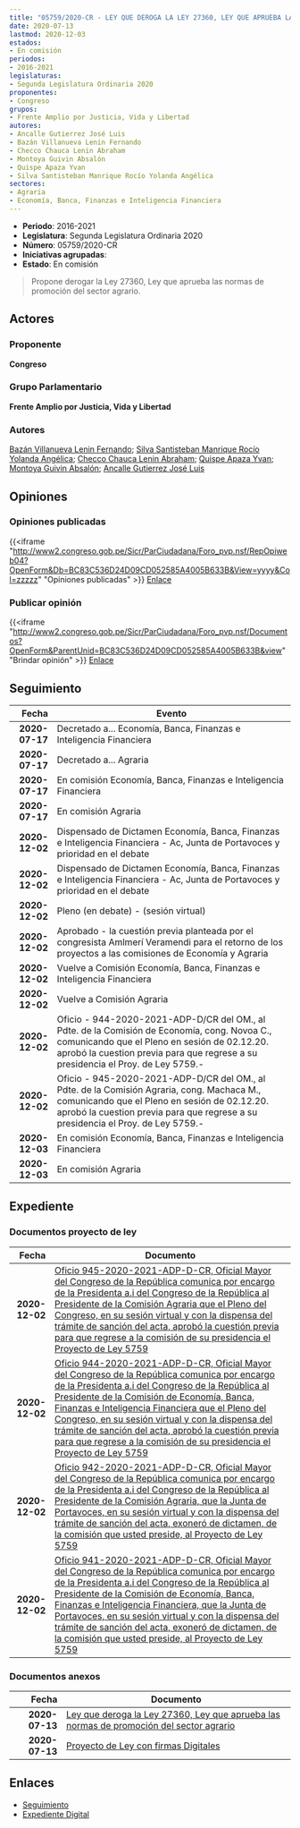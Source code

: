 ```yaml
---
title: "05759/2020-CR - LEY QUE DEROGA LA LEY 27360, LEY QUE APRUEBA LAS NORMAS DE PROMOCIÓN DEL SECTOR AGRARIO"
date: 2020-07-13
lastmod: 2020-12-03
estados:
- En comisión
periodos:
- 2016-2021
legislaturas:
- Segunda Legislatura Ordinaria 2020
proponentes:
- Congreso
grupos:
- Frente Amplio por Justicia, Vida y Libertad
autores:
- Ancalle Gutierrez José Luis
- Bazán Villanueva Lenin Fernando
- Checco Chauca Lenin Abraham
- Montoya Guivin Absalón
- Quispe Apaza Yvan
- Silva Santisteban Manrique Rocío Yolanda Angélica
sectores:
- Agraria
- Economía, Banca, Finanzas e Inteligencia Financiera
---
```

- **Periodo**: 2016-2021
- **Legislatura**: Segunda Legislatura Ordinaria 2020
- **Número**: 05759/2020-CR
- **Iniciativas agrupadas**: 
- **Estado**: En comisión

> Propone derogar la Ley 27360, Ley que aprueba las normas de promoción del sector agrario.


## Actores

### Proponente

**Congreso**

### Grupo Parlamentario

**Frente Amplio por Justicia, Vida y Libertad**

### Autores

[Bazán Villanueva Lenin Fernando](mailto:mailto:lbazan@congreso.gob.pe); [Silva Santisteban Manrique Rocío Yolanda Angélica](mailto:mailto:rsilvas@congreso.gob.pe); [Checco Chauca Lenin Abraham](mailto:mailto:lchecco@congreso.gob.pe); [Quispe Apaza Yvan](mailto:mailto:mquispes@congreso.gob.pe); [Montoya Guivin Absalón](mailto:mailto:amontoya@congreso.gob.pe); [Ancalle Gutierrez José Luis](mailto:mailto:jancalle@congreso.gob.pe)

## Opiniones

### Opiniones publicadas

{{<iframe "http://www2.congreso.gob.pe/Sicr/ParCiudadana/Foro_pvp.nsf/RepOpiweb04?OpenForm&Db=BC83C536D24D09CD052585A4005B633B&View=yyyy&Col=zzzzz" "Opiniones publicadas" >}}
[Enlace](http://www2.congreso.gob.pe/Sicr/ParCiudadana/Foro_pvp.nsf/RepOpiweb04?OpenForm&Db=BC83C536D24D09CD052585A4005B633B&View=yyyy&Col=zzzzz)

### Publicar opinión

{{<iframe "http://www2.congreso.gob.pe/Sicr/ParCiudadana/Foro_pvp.nsf/Documentos?OpenForm&ParentUnid=BC83C536D24D09CD052585A4005B633B&view" "Brindar opinión" >}}
[Enlace](http://www2.congreso.gob.pe/Sicr/ParCiudadana/Foro_pvp.nsf/Documentos?OpenForm&ParentUnid=BC83C536D24D09CD052585A4005B633B&view)


## Seguimiento

| Fecha | Evento |
|------:|--------|
| **2020-07-17** | Decretado a... Economía, Banca, Finanzas e Inteligencia Financiera |
| **2020-07-17** | Decretado a... Agraria |
| **2020-07-17** | En comisión Economía, Banca, Finanzas e Inteligencia Financiera |
| **2020-07-17** | En comisión Agraria |
| **2020-12-02** | Dispensado de Dictamen Economía, Banca, Finanzas e Inteligencia Financiera - Ac, Junta de Portavoces y prioridad en el debate |
| **2020-12-02** | Dispensado de Dictamen Economía, Banca, Finanzas e Inteligencia Financiera - Ac, Junta de Portavoces y prioridad en el debate |
| **2020-12-02** | Pleno (en debate) - (sesión virtual) |
| **2020-12-02** | Aprobado - la cuestión previa planteada por el congresista Amlmerí Veramendi para el retorno de los proyectos a las comisiones de Economía y Agraria |
| **2020-12-02** | Vuelve a Comisión Economía, Banca, Finanzas e Inteligencia Financiera |
| **2020-12-02** | Vuelve a Comisión Agraria |
| **2020-12-02** | Oficio - 944-2020-2021-ADP-D/CR del OM., al Pdte. de la Comisión de Economía, cong. Novoa C., comunicando que el Pleno en sesión de 02.12.20. aprobó la cuestion previa para que regrese a su presidencia el Proy. de Ley 5759.- |
| **2020-12-02** | Oficio - 945-2020-2021-ADP-D/CR del OM., al Pdte. de la Comisión Agraria, cong. Machaca M., comunicando que el Pleno en sesión de 02.12.20. aprobó la cuestion previa para que regrese a su presidencia el Proy. de Ley 5759.- |
| **2020-12-03** | En comisión Economía, Banca, Finanzas e Inteligencia Financiera |
| **2020-12-03** | En comisión Agraria |

## Expediente

### Documentos proyecto de ley

| Fecha | Documento |
|------:|-----------|
| **2020-12-02** | [Oficio 945-2020-2021-ADP-D-CR, Oficial Mayor del Congreso de la República comunica por encargo de la Presidenta a.i del Congreso de la República al Presidente de la Comisión Agraria que el Pleno del Congreso, en su sesión virtual y con la dispensa del trámite de sanción del acta, aprobó la cuestión previa para que regrese a la comisión de su presidencia el Proyecto de Ley 5759](http://www.leyes.congreso.gob.pe/Documentos/2016_2021/Oficios/Oficialia_Mayor/OFICIO-945-2020-2021-ADP-D-CR.pdf) |
| **2020-12-02** | [Oficio 944-2020-2021-ADP-D-CR, Oficial Mayor del Congreso de la República comunica por encargo de la Presidenta a.i del Congreso de la República al Presidente de la Comisión de Economía, Banca, Finanzas e Inteligencia Financiera que el Pleno del Congreso, en su sesión virtual y con la dispensa del trámite de sanción del acta, aprobó la cuestión previa para que regrese a la comisión de su presidencia el Proyecto de Ley 5759](http://www.leyes.congreso.gob.pe/Documentos/2016_2021/Oficios/Oficialia_Mayor/OFICIO-944-2020-2021-ADP-D-CR.pdf) |
| **2020-12-02** | [Oficio 942-2020-2021-ADP-D-CR, Oficial Mayor del Congreso de la República comunica por encargo de la Presidenta a.i del Congreso de la República al Presidente de la Comisión Agraria, que la Junta de Portavoces, en su sesión virtual y con la dispensa del trámite de sanción del acta, exoneró de dictamen, de la comisión que usted preside, al Proyecto de Ley 5759](http://www.leyes.congreso.gob.pe/Documentos/2016_2021/Oficios/Oficialia_Mayor/OFICIO-942-2020-2021-ADP-D-CR.pdf) |
| **2020-12-02** | [Oficio 941-2020-2021-ADP-D-CR, Oficial Mayor del Congreso de la República comunica por encargo de la Presidenta a.i del Congreso de la República al Presidente de la Comisión de Economía, Banca, Finanzas e Inteligencia Financiera, que la Junta de Portavoces, en su sesión virtual y con la dispensa del trámite de sanción del acta, exoneró de dictamen, de la comisión que usted preside, al Proyecto de Ley 5759](http://www.leyes.congreso.gob.pe/Documentos/2016_2021/Oficios/Oficialia_Mayor/OFICIO-941-2020-2021-ADP-D-CR.pdf) |

### Documentos anexos

| Fecha | Documento |
|------:|-----------|
| **2020-07-13** | [Ley que deroga la Ley 27360, Ley que aprueba las normas de promoción del sector agrario](http://www.leyes.congreso.gob.pe/Documentos/2016_2021/Proyectos_de_Ley_y_de_Resoluciones_Legislativas/PL05759-20200713.pdf) |
| **2020-07-13** | [Proyecto de Ley con firmas Digitales](http://www.leyes.congreso.gob.pe/Documentos/2016_2021/Proyectos_de_Ley_y_de_Resoluciones_Legislativas/Proyectos_Firmas_digitales/PL05759.pdf) |

## Enlaces

- [Seguimiento](http://www2.congreso.gob.pe/Sicr/TraDocEstProc/CLProLey2016.nsf/f7fff46988ca05b1052578e100829cc7/b50db238866a78a6052585a40070f397?OpenDocument)
- [Expediente Digital](http://www2.congreso.gob.pe/Sicr/TraDocEstProc/Expvirt_2011.nsf/visbusqptramdoc1621/05759?opendocument)

